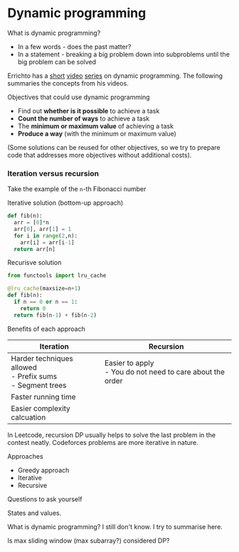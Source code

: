# Dynamic programming

What is dynamic programming?

- In a few words - does the past matter?
- In a statement - breaking a big problem down into subproblems until the big problem can be solved



Errichto has a [short](https://www.youtube.com/watch?v=YBSt1jYwVfU) [video](https://www.youtube.com/watch?v=1mtvm2ubHCY) [series](https://www.youtube.com/watch?v=pwpOC1dph6U) on dynamic programming. The following summaries the concepts from his videos.



Objectives that could use dynamic programming

- Find out **whether is it possible** to achieve a task
- **Count the number of ways** to achieve a task
- The **minimum or maximum value** of achieving a task
- **Produce a way** (with the minimum or maximum value)

(Some solutions can be reused for other objectives, so we try to prepare code that addresses more objectives without additional costs).



### Iteration versus recursion

Take the example of the `n`-th Fibonacci number

Iterative solution (bottom-up approach)

```python
def fib(n):
  arr = [0]*n
  arr[0], arr[1] = 1
  for i in range(2,n):
    arr[i] = arr[i-1]
  return arr[n]
```

Recurisve solution

```python
from functools import lru_cache

@lru_cache(maxsize=n+1)
def fib(n):
  if n == 0 or n == 1:
    return 0 
  return fib(n-1) + fib(n-2)
```



Benefits of each approach

 Iteration                                                    | Recursion                                                    
 ------------------------------------------------------------ | ------------------------------------------------------------ 
 Harder techniques allowed<br />- Prefix sums<br />- Segment trees | Easier to apply<br />- You do not need to care about the order 
 Faster running time                                          |                                                              
 Easier complexity calcuation                                 |                                                              

In Leetcode, recursion DP usually helps to solve the last problem in the contest neatly. Codeforces problems are more iterative in nature.








Approaches

- Greedy approach
- Iterative
- Recursive



Questions to ask yourself



States and values.



What is dynamic programming? I still don't know. I try to summarise here.

Is max sliding window (max subarray?) considered DP?





